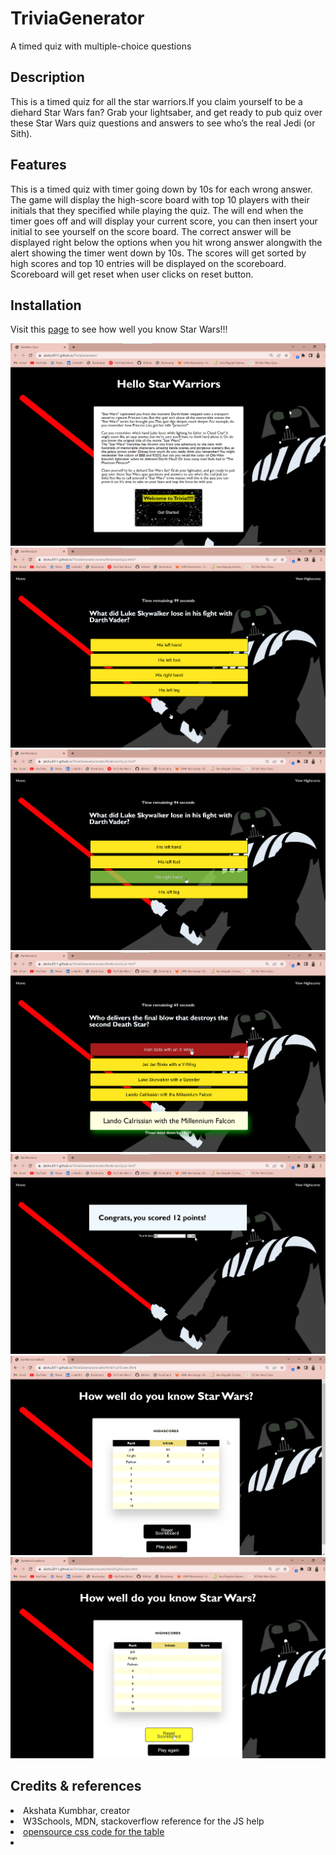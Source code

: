 # TriviaGenerator
A timed quiz with multiple-choice questions

## Description

This is a timed quiz for all the star warriors.If you claim yourself to be a diehard Star Wars fan? Grab your lightsaber, and get ready to pub quiz over these Star Wars quiz questions and answers to see who’s the real Jedi (or Sith).


## Features

This is a timed quiz with timer going down by 10s for each wrong answer.
The game will display the high-score board with top 10 players with their initials that they specified while playing the quiz.
The will end when the timer goes off and will display your current score, you can then insert your initial to see yourself on the score board.
The correct answer will be displayed right below the options when you hit  wrong answer alongwith the alert showing the timer went down by 10s.
The scores will get sorted by high scores and top 10 entries will be displayed on the scoreboard.
Scoreboard will get reset when user clicks on reset button.


## Installation

Visit this <a href="https://akshu3011.github.io/TriviaGenerator/"> page</a> to see how well you know Star Wars!!!

![Here are some of the working snippets](./assets/images/Trivia1%20(1).png)
![Here are some of the working snippets](./assets/images/Trivia1%20(2).png)
![Here are some of the working snippets](./assets/images/Trivia1%20(3).png)
![Here are some of the working snippets](./assets/images/Trivia1%20(4).png)
![Here are some of the working snippets](./assets/images/Trivia1%20(5).png)
![Here are some of the working snippets](./assets/images/Trivia1%20(6).png)
![Here are some of the working snippets](./assets/images/Trivia1%20(7).png)



## Credits & references
<li>Akshata Kumbhar, creator</li>
<li>W3Schools, MDN, stackoverflow reference for the JS help</li>
<li> <a href="https://codepen.io/florantara/pen/dROvdb">opensource css code for the table<li>
